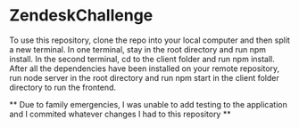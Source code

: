# ZendeskChallenge

To use this repository, clone the repo into your local computer and then split a new terminal. In one terminal, stay in the root directory and run npm install. In the second terminal, cd to the client folder and run npm install. After all the dependencies have been installed on your remote repository, run node server in the root directory and run npm start in the client folder directory to run the frontend. 

** Due to family emergencies, I was unable to add testing to the application and I commited whatever changes I had to this repository **
